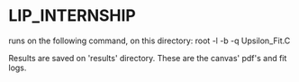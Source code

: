 # LIP_INTERNSHIP

runs on the following command, on this directory:
root -l -b -q Upsilon_Fit.C

Results are saved on 'results' directory. These are the canvas' pdf's and fit logs.
